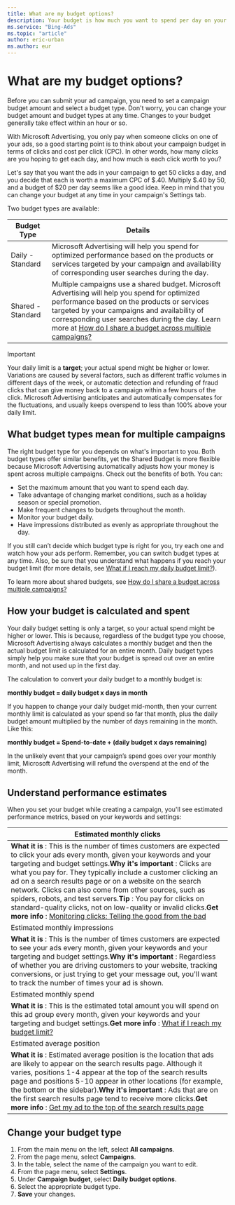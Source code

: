 ```yaml
---
title: What are my budget options?
description: Your budget is how much you want to spend per day on your ads. Making the right choice depends on your goals and how you want to monitor your spending. Do you want to choose your budget per campaign, or manage them all in one place?
ms.service: "Bing-Ads"
ms.topic: "article"
author: eric-urban
ms.author: eur
---
```


# What are my budget options?

Before you can submit your ad campaign, you need to set a campaign budget amount and select a budget type. Don't worry, you can change your budget amount and budget types at any time. Changes to your budget generally take effect within an hour or so.

With Microsoft Advertising, you only pay when someone clicks on one of your ads, so a good starting point is to think about your campaign budget in terms of clicks and cost per click (CPC). In other words, how many clicks are you hoping to get each day, and how much is each click worth to you?

Let's say that you want the ads in your campaign to get 50 clicks a day, and you decide that each is worth a maximum CPC of $.40. Multiply $.40 by 50, and a budget of $20 per day seems like a good idea. Keep in mind that you can change your budget at any time in your campaign's Settings tab.

Two budget types are available:

|Budget Type|Details|
|---|---|
|Daily - Standard|Microsoft Advertising will help you spend for optimized performance based on the products or services targeted by your campaign and availability of corresponding user searches during the day.|
|Shared - Standard|Multiple campaigns use a shared budget. Microsoft Advertising will help you spend for optimized performance based on the products or services targeted by your campaigns and availability of corresponding user searches during the day. Learn more at [How do I share a budget across multiple campaigns?](./hlp_BA_CONC_SharedBudgets.md)|

> [!IMPORTANT]
> Your daily limit is a **target**; your actual spend might be higher or lower. Variations are caused by several factors, such as different traffic volumes in different days of the week, or automatic detection and refunding of fraud clicks that can give money back to a campaign within a few hours of the click. Microsoft Advertising anticipates and automatically compensates for the fluctuations, and usually keeps overspend to less than 100% above your daily limit.

 
## What budget types mean for multiple campaigns

The right budget type for you depends on what's important to you. Both budget types offer similar benefits, yet the Shared Budget is more flexible because Microsoft Advertising automatically adjusts how your money is spent across multiple campaigns. Check out the benefits of both. You can:

- Set the maximum amount that you want to spend each day.
- Take advantage of changing market conditions, such as a holiday season or special promotion.
- Make frequent changes to budgets throughout the month.
- Monitor your budget daily.
- Have impressions distributed as evenly as appropriate throughout the day.

If you still can’t decide which budget type is right for you, try each one and watch how your ads perform. Remember, you can switch budget types at any time. Also, be sure that you understand what happens if you reach your budget limit (for more details, see [What if I reach my daily budget limit?](./hlp_BA_CONC_BudgetLimit.md)).

To learn more about shared budgets, see [How do I share a budget across multiple campaigns?](./hlp_BA_CONC_SharedBudgets.md)

 
## How your budget is calculated and spent

Your daily budget setting is only a target, so your actual spend might be higher or lower. This is because, regardless of the budget type you choose, Microsoft Advertising always calculates a monthly budget and then the actual budget limit is calculated for an entire month. Daily budget types simply help you make sure that your budget is spread out over an entire month, and not used up in the first day.

The calculation to convert your daily budget to a monthly budget is:

**monthly budget = daily budget x days in month**

If you happen to change your daily budget mid-month, then your current monthly limit is calculated as your spend so far that month, plus the daily budget amount multiplied by the number of days remaining in the month. Like this:

**monthly budget = Spend-to-date + (daily budget x days remaining)**

In the unlikely event that your campaign’s spend goes over your monthly limit, Microsoft Advertising will refund the overspend at the end of the month.

 
## Understand performance estimates

When you set your budget while creating a campaign, you'll see estimated performance metrics, based on your keywords and settings:

|Estimated monthly clicks|
|---|
|**What it is** : This is the number of times customers are expected to click your ads every month, given your keywords and your targeting and budget settings.**Why it's important** : Clicks are what you pay for. They typically include a customer clicking an ad on a search results page or on a website on the search network. Clicks can also come from other sources, such as spiders, robots, and test servers.**Tip** : You pay for clicks on standard-quality clicks, not on low-quality or invalid clicks.**Get more info** : [Monitoring clicks: Telling the good from the bad](./hlp_BA_CONC_AboutPreventingInvalidClicks.md)|
|Estimated monthly impressions|
|**What it is** : This is the number of times customers are expected to see your ads every month, given your keywords and your targeting and budget settings.**Why it's important** : Regardless of whether you are driving customers to your website, tracking conversions, or just trying to get your message out, you'll want to track the number of times your ad is shown.|
|Estimated monthly spend|
|**What it is** : This is the estimated total amount you will spend on this ad group every month, given your keywords and your targeting and budget settings.**Get more info** : [What if I reach my budget limit?](./hlp_BA_CONC_BudgetLimit.md)|
|Estimated average position|
|**What it is** : Estimated average position is the location that ads are likely to appear on the search results page. Although it varies, positions 1-4 appear at the top of the search results page and positions 5-10 appear in other locations (for example, the bottom or the sidebar).**Why it's important** : Ads that are on the first search results page tend to receive more clicks.**Get more info** : [Get my ad to the top of the search results page](./hlp_BA_CONC_ImproveAdPosition.md)|

 
## Change your budget type

1. From the main menu on the left, select **All campaigns**.
1. From the page menu, select **Campaigns**.
1. In the table, select the name of the campaign you want to edit.
1. From the page menu, select **Settings**.
1. Under **Campaign budget**, select **Daily budget options**.
1. Select the appropriate budget type.
1. **Save** your changes.



